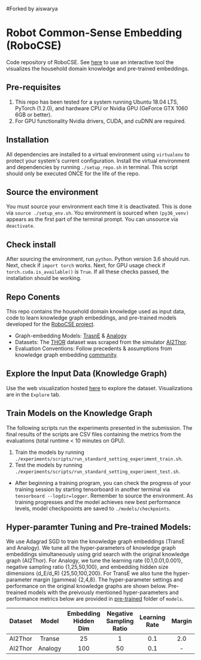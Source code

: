 #Forked by aiswarya

# Robot Common-Sense Embedding (RoboCSE)
Code repository of RoboCSE. See [here](https://adaruna3.github.io/robocse/) to use an interactive tool the visualizes
the household domain knowledge and pre-trained embeddings.

## Pre-requisites
1. This repo has been tested for a system running Ubuntu 18.04 LTS, PyTorch (1.2.0), and
hardware CPU or Nvidia GPU (GeForce GTX 1060 6GB or better).
2. For GPU functionality Nvidia drivers, CUDA, and cuDNN are required.

## Installation
All dependencies are installed to a virtual environment using `virtualenv` to protect your system's
current configuration. Install the virtual environment and dependencies by running `./setup_repo.sh`
in terminal. This script should only be executed ONCE for the life of the repo.

## Source the environment
You must source your environment each time it is deactivated. This is done via `source ./setup_env.sh`. You
environment is sourced when `(py36_venv)` appears as the first part of the terminal prompt. You can unsource via
`deactivate`.

## Check install
After sourcing the environment, run `python`. Python version 3.6 should run. Next, check if `import torch` works.
Next, for GPU usage check if `torch.cuda.is_available()` is `True`. If all these checks passed, the installation should
be working.

## Repo Conents
This repo contains the household domain knowledge used as input data, code to learn knowledge graph
embeddings, and pre-trained models developed for the [RoboCSE project](https://adaruna3.github.io/robocse/).

- Graph-embedding Models: [TrasnE](http://papers.nips.cc/paper/5071-translating-embeddings-for-modeling-multi-relational-data.pdf)
& [Analogy](http://proceedings.mlr.press/v70/liu17d.html)
- Datasets: The [THOR](./datasets/THOR_U) dataset was scraped from the simulator [AI2Thor](https://ai2thor.allenai.org/ithor/).
- Evaluation Conventions: Follow precedents & assumptions from knowledge graph embedding [community](http://papers.nips.cc/paper/5071-translating-embeddings-for-modeling-multi-relational-data.pdf).

## Explore the Input Data (Knowledge Graph)
Use the web visualization hosted [here](https://adaruna3.github.io/robocse/) to explore the dataset. Visualizations are
in the `Explore` tab.

## Train Models on the Knowledge Graph
The following scripts run the experiments presented in the submission. The final results of the scripts are CSV files
containing the metrics from the evaluations (total runtime < 10 minutes on GPU).

1. Train the models by running `./experiments/scripts/run_standard_setting_experiment_train.sh`.
2. Test the models by running `./experiments/scripts/run_standard_setting_experiment_test.sh`.

* After beginning a training program, you can check the progress of your training session by starting tensorboard in
another terminal via `tensorboard --logdir=logger`. Remember to source the environment. As training progresses and the
model achieves new best performance levels, model checkpooints are saved to `./models/checkpoints`.

## Hyper-paramter Tuning and Pre-trained Models:
We use Adagrad SGD to train the knowledge graph embeddings (TransE and Analogy). We tune all the hyper-parameters of
knowledge graph embeddings simultaneously using grid search with the original knowledge graph (AI2Thor). For Analogy,
we tune the learning rate {0.1,0.01,0.001}, negative sampling ratio {1,25,50,100}, and embedding hidden size dimensions
(d_E/d_R) {25,50,100,200}. For TransE we also tune the hyper-parameter margin (gammea) {2,4,8}. The hyper-parameter
settings and performance on the original knowledge graphs are shown below. Pre-treained models with the preivously
mentioned hyper-parameters and performance metrics below are provided in [pre-trained](./models/pre-trained) folder of `models`.

|  Dataset |  Model  | Embedding Hidden Dim | Negative Sampling Ratio | Learning Rate | Margin | MRR% | Hits@10% |
|:--------:|:-------:|:--------------------:|:-----------------------:|:-------------:|:------:|:----:|:--------:|
|  AI2Thor |  Transe |          25          |            1            |      0.1      |   2.0  |  ~58 |    ~81   |
|  AI2Thor | Analogy |          100         |            50           |      0.1      |    -   |  ~64 |    ~86   |
